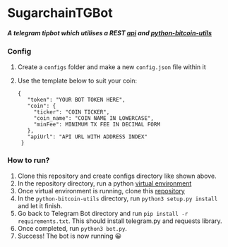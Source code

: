 # SugarchainTGBot

##### A telegram tipbot which utilises a REST [api](https://api.sugarchain.org) and [python-bitcoin-utils](https://github.com/Nugetzrul3/python-bitcoin-utils)

### Config
1. Create a `configs` folder and make a new `config.json` file within it
2. Use the template below to suit your coin:
    
       {
          "token": "YOUR BOT TOKEN HERE",
          "coin": {
            "ticker": "COIN TICKER",
            "coin_name": "COIN NAME IN LOWERCASE",
            "minFee": MINIMUM TX FEE IN DECIMAL FORM
          },
          "apiUrl": "API URL WITH ADDRESS INDEX"
        }

### How to run?
1. Clone this repository and create configs directory like shown above.
2. In the repository directory, run a python [virtual environment](https://packaging.python.org/guides/installing-using-pip-and-virtual-environments/#creating-a-virtual-environment)
3. Once virtual environment is running, clone this [repository](https://github.com/Nugetzrul3/python-bitcoin-utils)
4. In the `python-bitcoin-utils` directory, run `python3 setup.py install` and let it finish.
5. Go back to Telegram Bot directory and run `pip install -r requirements.txt`. This should install telegram.py and requests library.
6. Once completed, run `python3 bot.py`.
7. Success! The bot is now running 😀
